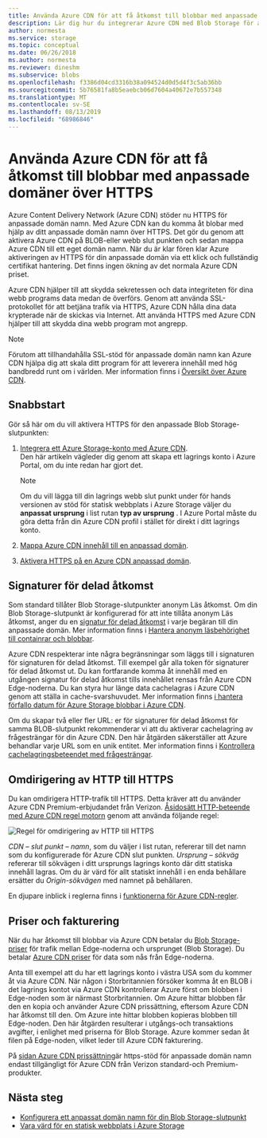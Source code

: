 ```yaml
---
title: Använda Azure CDN för att få åtkomst till blobbar med anpassade domäner över HTTPS
description: Lär dig hur du integrerar Azure CDN med Blob Storage för att få åtkomst till blobbar med anpassade domäner över HTTPS
author: normesta
ms.service: storage
ms.topic: conceptual
ms.date: 06/26/2018
ms.author: normesta
ms.reviewer: dineshm
ms.subservice: blobs
ms.openlocfilehash: f3386d04cd3316b38a094524d0d5d4f3c5ab36bb
ms.sourcegitcommit: 5b76581fa8b5eaebcb06d7604a40672e7b557348
ms.translationtype: MT
ms.contentlocale: sv-SE
ms.lasthandoff: 08/13/2019
ms.locfileid: "68986846"
---
```

# <a name="use-azure-cdn-to-access-blobs-with-custom-domains-over-https"></a>Använda Azure CDN för att få åtkomst till blobbar med anpassade domäner över HTTPS

Azure Content Delivery Network (Azure CDN) stöder nu HTTPS för anpassade domän namn. Med Azure CDN kan du komma åt blobar med hjälp av ditt anpassade domän namn över HTTPS. Det gör du genom att aktivera Azure CDN på BLOB-eller webb slut punkten och sedan mappa Azure CDN till ett eget domän namn. När du är klar fören klar Azure aktiveringen av HTTPS för din anpassade domän via ett klick och fullständig certifikat hantering. Det finns ingen ökning av det normala Azure CDN priset.

Azure CDN hjälper till att skydda sekretessen och data integriteten för dina webb programs data medan de överförs. Genom att använda SSL-protokollet för att betjäna trafik via HTTPS, Azure CDN hålla dina data krypterade när de skickas via Internet. Att använda HTTPS med Azure CDN hjälper till att skydda dina webb program mot angrepp.

> [!NOTE]  
> Förutom att tillhandahålla SSL-stöd för anpassade domän namn kan Azure CDN hjälpa dig att skala ditt program för att leverera innehåll med hög bandbredd runt om i världen. Mer information finns i [Översikt över Azure CDN](../../cdn/cdn-overview.md).

## <a name="quickstart"></a>Snabbstart

Gör så här om du vill aktivera HTTPS för den anpassade Blob Storage-slutpunkten:

1.  [Integrera ett Azure Storage-konto med Azure CDN](../../cdn/cdn-create-a-storage-account-with-cdn.md).  
    Den här artikeln vägleder dig genom att skapa ett lagrings konto i Azure Portal, om du inte redan har gjort det.

    > [!NOTE]  
    > Om du vill lägga till din lagrings webb slut punkt under för hands versionen av stöd för statisk webbplats i Azure Storage väljer du **anpassat ursprung** i list rutan **typ av ursprung** . I Azure Portal måste du göra detta från din Azure CDN profil i stället för direkt i ditt lagrings konto.

2.  [Mappa Azure CDN innehåll till en anpassad domän](../../cdn/cdn-map-content-to-custom-domain.md).

3.  [Aktivera HTTPS på en Azure CDN anpassad domän](../../cdn/cdn-custom-ssl.md).

## <a name="shared-access-signatures"></a>Signaturer för delad åtkomst

Som standard tillåter Blob Storage-slutpunkter anonym Läs åtkomst. Om din Blob Storage-slutpunkt är konfigurerad för att inte tillåta anonym Läs åtkomst, anger du en [signatur för delad åtkomst](../common/storage-sas-overview.md?toc=%2fazure%2fstorage%2fblobs%2ftoc.json) i varje begäran till din anpassade domän. Mer information finns i [Hantera anonym läsbehörighet till containrar och blobbar](storage-manage-access-to-resources.md).

Azure CDN respekterar inte några begränsningar som läggs till i signaturen för signaturen för delad åtkomst. Till exempel går alla token för signaturer för delad åtkomst ut. Du kan fortfarande komma åt innehåll med en utgången signatur för delad åtkomst tills innehållet rensas från Azure CDN Edge-noderna. Du kan styra hur länge data cachelagras i Azure CDN genom att ställa in cache-svarshuvudet. Mer information finns [i hantera förfallo datum för Azure Storage blobbar i Azure CDN](../../cdn/cdn-manage-expiration-of-blob-content.md).

Om du skapar två eller fler URL: er för signaturer för delad åtkomst för samma BLOB-slutpunkt rekommenderar vi att du aktiverar cachelagring av frågesträngar för din Azure CDN. Den här åtgärden säkerställer att Azure behandlar varje URL som en unik entitet. Mer information finns i [Kontrollera cachelagringsbeteendet med frågesträngar](../../cdn/cdn-query-string.md).

## <a name="http-to-https-redirection"></a>Omdirigering av HTTP till HTTPS

Du kan omdirigera HTTP-trafik till HTTPS. Detta kräver att du använder Azure CDN Premium-erbjudandet från Verizon. [Åsidosätt HTTP-beteende med Azure CDN regel motorn](../../cdn/cdn-rules-engine.md) genom att använda följande regel:

![Regel för omdirigering av HTTP till HTTPS](./media/storage-https-custom-domain-cdn/redirect-to-https.png)

*CDN – slut punkt – namn*, som du väljer i list rutan, refererar till det namn som du konfigurerade för Azure CDN slut punkten. *Ursprung – sökväg* refererar till sökvägen i ditt ursprungs lagrings konto där ditt statiska innehåll lagras. Om du är värd för allt statiskt innehåll i en enda behållare ersätter du *Origin-sökvägen* med namnet på behållaren.

En djupare inblick i reglerna finns i [funktionerna för Azure CDN-regler](../../cdn/cdn-rules-engine-reference-features.md).

## <a name="pricing-and-billing"></a>Priser och fakturering

När du har åtkomst till blobbar via Azure CDN betalar du [Blob Storage-priser](https://azure.microsoft.com/pricing/details/storage/blobs/) för trafik mellan Edge-noderna och ursprunget (Blob Storage). Du betalar [Azure CDN priser](https://azure.microsoft.com/pricing/details/cdn/) för data som nås från Edge-noderna.

Anta till exempel att du har ett lagrings konto i västra USA som du kommer åt via Azure CDN. När någon i Storbritannien försöker komma åt en BLOB i det lagrings kontot via Azure CDN kontrollerar Azure först om blobben i Edge-noden som är närmast Storbritannien. Om Azure hittar blobben får den en kopia och använder Azure CDN prissättning, eftersom Azure CDN har åtkomst till den. Om Azure inte hittar blobben kopieras blobben till Edge-noden. Den här åtgärden resulterar i utgångs-och transaktions avgifter, i enlighet med priserna för Blob Storage. Azure kommer sedan åt filen på Edge-noden, vilket leder till Azure CDN fakturering.

På [sidan Azure CDN prissättning](https://azure.microsoft.com/pricing/details/cdn/)är https-stöd för anpassade domän namn endast tillgängligt för Azure CDN från Verizon standard-och Premium-produkter.

## <a name="next-steps"></a>Nästa steg

* [Konfigurera ett anpassat domän namn för din Blob Storage-slutpunkt](storage-custom-domain-name.md)
* [Vara värd för en statisk webbplats i Azure Storage](storage-blob-static-website.md)
